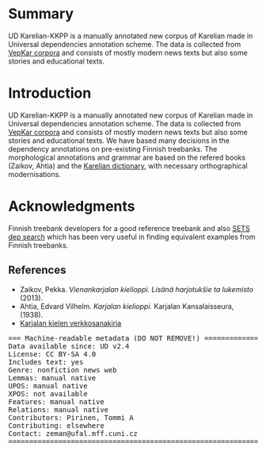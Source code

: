 # Summary

UD Karelian-KKPP is a manually annotated new corpus of Karelian made in
Universal dependencies annotation scheme. The data is collected from
[VepKar corpora](http://dictorpus.krc.karelia.ru/en/corpus/text) and consists of
mostly modern news texts but also some stories and educational texts.

# Introduction

UD Karelian-KKPP is a manually annotated new corpus of Karelian made in
Universal dependencies annotation scheme. The data is collected from
[VepKar corpora](http://dictorpus.krc.karelia.ru/en/corpus/text) and consists of
mostly modern news texts but also some stories and educational texts. We have
based many decisions in the dependency annotations on pre-existing
Finnish treebanks. The morphological annotations and grammar are based on the
refered books (Zaikov, Ahtia) and the [Karelian
dictionary](http://kaino.kotus.fi/cgi-bin/kks/karjala.cgi), with necessary
orthographical modernisations.

# Acknowledgments

Finnish treebank developers for a good reference treebank and also [SETS
dep search](http://bionlp-www.utu.fi/dep_search/) which has been very useful in
finding equivalent examples from Finnish treebanks.

## References

* Zaikov, Pekka. *Vienankarjalan kielioppi. Lisänä harjotukšie ta lukemisto*
  (2013).
* Ahtia, Edvard Vilhelm. *Karjalan kielioppi.* Karjalan Kansalaisseura, (1938).
* [Karjalan kielen
   verkkosanakirja](http://kaino.kotus.fi/cgi-bin/kks/kks_etusivu.cgi)

<pre>
=== Machine-readable metadata (DO NOT REMOVE!) ================================
Data available since: UD v2.4
License: CC BY-SA 4.0
Includes text: yes
Genre: nonfiction news web
Lemmas: manual native
UPOS: manual native
XPOS: not available
Features: manual native
Relations: manual native
Contributors: Pirinen, Tommi A
Contributing: elsewhere
Contact: zeman@ufal.mff.cuni.cz
===============================================================================
</pre>
